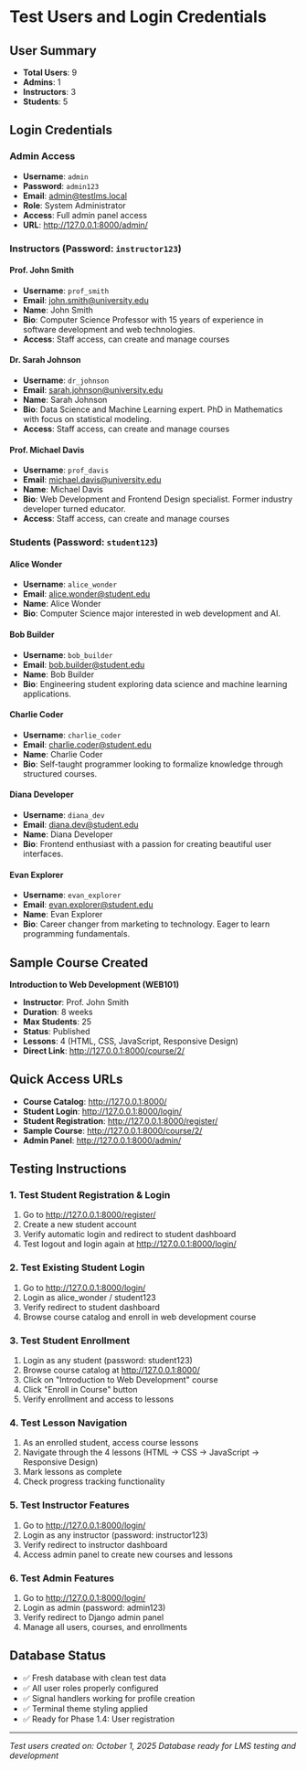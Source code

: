 # Test Users and Login Credentials

## User Summary
- **Total Users**: 9
- **Admins**: 1
- **Instructors**: 3  
- **Students**: 5

## Login Credentials

### Admin Access
- **Username**: `admin`
- **Password**: `admin123`
- **Email**: admin@testlms.local
- **Role**: System Administrator
- **Access**: Full admin panel access
- **URL**: http://127.0.0.1:8000/admin/

### Instructors (Password: `instructor123`)

#### Prof. John Smith
- **Username**: `prof_smith`
- **Email**: john.smith@university.edu
- **Name**: John Smith
- **Bio**: Computer Science Professor with 15 years of experience in software development and web technologies.
- **Access**: Staff access, can create and manage courses

#### Dr. Sarah Johnson
- **Username**: `dr_johnson`
- **Email**: sarah.johnson@university.edu
- **Name**: Sarah Johnson
- **Bio**: Data Science and Machine Learning expert. PhD in Mathematics with focus on statistical modeling.
- **Access**: Staff access, can create and manage courses

#### Prof. Michael Davis
- **Username**: `prof_davis`
- **Email**: michael.davis@university.edu
- **Name**: Michael Davis
- **Bio**: Web Development and Frontend Design specialist. Former industry developer turned educator.
- **Access**: Staff access, can create and manage courses

### Students (Password: `student123`)

#### Alice Wonder
- **Username**: `alice_wonder`
- **Email**: alice.wonder@student.edu
- **Name**: Alice Wonder
- **Bio**: Computer Science major interested in web development and AI.

#### Bob Builder
- **Username**: `bob_builder`
- **Email**: bob.builder@student.edu
- **Name**: Bob Builder
- **Bio**: Engineering student exploring data science and machine learning applications.

#### Charlie Coder
- **Username**: `charlie_coder`
- **Email**: charlie.coder@student.edu
- **Name**: Charlie Coder
- **Bio**: Self-taught programmer looking to formalize knowledge through structured courses.

#### Diana Developer
- **Username**: `diana_dev`
- **Email**: diana.dev@student.edu
- **Name**: Diana Developer
- **Bio**: Frontend enthusiast with a passion for creating beautiful user interfaces.

#### Evan Explorer
- **Username**: `evan_explorer`
- **Email**: evan.explorer@student.edu
- **Name**: Evan Explorer
- **Bio**: Career changer from marketing to technology. Eager to learn programming fundamentals.

## Sample Course Created
**Introduction to Web Development (WEB101)**
- **Instructor**: Prof. John Smith
- **Duration**: 8 weeks
- **Max Students**: 25
- **Status**: Published
- **Lessons**: 4 (HTML, CSS, JavaScript, Responsive Design)
- **Direct Link**: http://127.0.0.1:8000/course/2/

## Quick Access URLs
- **Course Catalog**: http://127.0.0.1:8000/
- **Student Login**: http://127.0.0.1:8000/login/
- **Student Registration**: http://127.0.0.1:8000/register/
- **Sample Course**: http://127.0.0.1:8000/course/2/
- **Admin Panel**: http://127.0.0.1:8000/admin/

## Testing Instructions

### 1. Test Student Registration & Login
1. Go to http://127.0.0.1:8000/register/
2. Create a new student account
3. Verify automatic login and redirect to student dashboard
4. Test logout and login again at http://127.0.0.1:8000/login/

### 2. Test Existing Student Login
1. Go to http://127.0.0.1:8000/login/
2. Login as alice_wonder / student123
3. Verify redirect to student dashboard
4. Browse course catalog and enroll in web development course

### 3. Test Student Enrollment
1. Login as any student (password: student123)
2. Browse course catalog at http://127.0.0.1:8000/
3. Click on "Introduction to Web Development" course
4. Click "Enroll in Course" button
5. Verify enrollment and access to lessons

### 4. Test Lesson Navigation
1. As an enrolled student, access course lessons
2. Navigate through the 4 lessons (HTML → CSS → JavaScript → Responsive Design)
3. Mark lessons as complete
4. Check progress tracking functionality

### 5. Test Instructor Features
1. Go to http://127.0.0.1:8000/login/
2. Login as any instructor (password: instructor123)
3. Verify redirect to instructor dashboard
4. Access admin panel to create new courses and lessons

### 6. Test Admin Features
1. Go to http://127.0.0.1:8000/login/
2. Login as admin (password: admin123)
3. Verify redirect to Django admin panel
4. Manage all users, courses, and enrollments

## Database Status
- ✅ Fresh database with clean test data
- ✅ All user roles properly configured
- ✅ Signal handlers working for profile creation
- ✅ Terminal theme styling applied
- ✅ Ready for Phase 1.4: User registration

---
*Test users created on: October 1, 2025*
*Database ready for LMS testing and development*